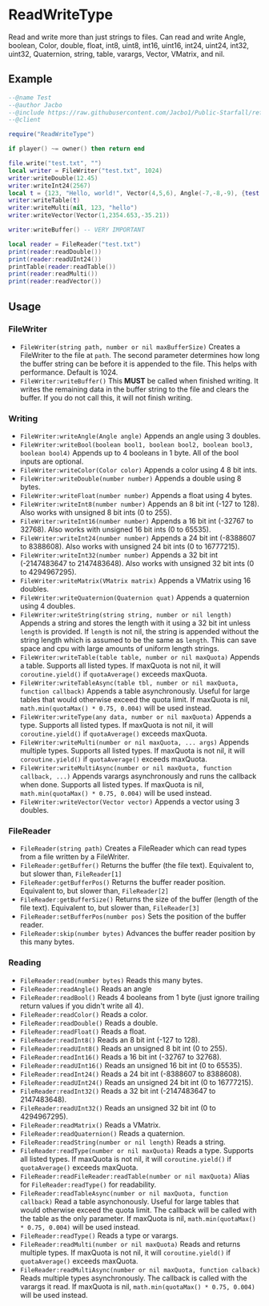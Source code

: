 # ReadWriteType
Read and write more than just strings to files. Can read and write Angle, boolean, Color, double, float, int8, uint8, int16, uint16, int24, uint24, int32, uint32, Quaternion, string, table, varargs, Vector, VMatrix, and nil.

## Example
```lua
--@name Test
--@author Jacbo
--@include https://raw.githubusercontent.com/Jacbo1/Public-Starfall/refs/heads/main/ReadWriteType/readwritetype.lua as ReadWriteType
--@client

require("ReadWriteType")

if player() ~= owner() then return end

file.write("test.txt", "")
local writer = FileWriter("test.txt", 1024)
writer:writeDouble(12.45)
writer:writeInt24(2567)
local t = {123, "Hello, world!", Vector(4,5,6), Angle(-7,-8,-9), {test = Quaternion(1,2,3,4), abc = Color(1,2,3,4), Matrix({{1,2,3,4},{5,6,7,8},{9,10,11,12},{13,14,15,16}})}}
writer:writeTable(t)
writer:writeMulti(nil, 123, "hello")
writer:writeVector(Vector(1,2354.653,-35.21))

writer:writeBuffer() -- VERY IMPORTANT

local reader = FileReader("test.txt")
print(reader:readDouble())
print(reader:readUInt24())
printTable(reader:readTable())
print(reader:readMulti())
print(reader:readVector())
```

## Usage
### FileWriter
* `FileWriter(string path, number or nil maxBufferSize)` Creates a FileWriter to the file at `path`. The second parameter determines how long the buffer string can be before it is appended to the file. This helps with performance. Default is 1024.
* `FileWriter:writeBuffer()` This **MUST** be called when finished writing. It writes the remaining data in the buffer string to the file and clears the buffer. If you do not call this, it will not finish writing.
### Writing
* `FileWriter:writeAngle(Angle angle)` Appends an angle using 3 doubles.
* `FileWriter:writeBool(boolean bool1, boolean bool2, boolean bool3, boolean bool4)` Appends up to 4 booleans in 1 byte. All of the bool inputs are optional.
* `FileWriter:writeColor(Color color)` Appends a color using 4 8 bit ints.
* `FileWriter:writeDouble(number number)` Appends a double using 8 bytes.
* `FileWriter:writeFloat(number number)` Appends a float using 4 bytes.
* `FileWriter:writeInt8(number number)` Appends an 8 bit int (-127 to 128). Also works with unsigned 8 bit ints (0 to 255).
* `FileWriter:writeInt16(number number)` Appends a 16 bit int (-32767 to 32768). Also works with unsigned 16 bit ints (0 to 65535).
* `FileWriter:writeInt24(number number)` Appends a 24 bit int (-8388607 to 8388608). Also works with unsigned 24 bit ints (0 to 16777215).
* `FileWriter:writeInt32(number number)` Appends a 32 bit int (-2147483647 to 2147483648). Also works with unsigned 32 bit ints (0 to 4294967295).
* `FileWriter:writeMatrix(VMatrix matrix)` Appends a VMatrix using 16 doubles.
* `FileWriter:writeQuaternion(Quaternion quat)` Appends a quaternion using 4 doubles.
* `FileWriter:writeString(string string, number or nil length)` Appends a string and stores the length with it using a 32 bit int unless `length` is provided. If `length` is not nil, the string is appended without the string length which is assumed to be the same as `length`. This can save space and cpu with large amounts of uniform length strings.
* `FileWriter:writeTable(table table, number or nil maxQuota)` Appends a table. Supports all listed types. If maxQuota is not nil, it will `coroutine.yield()` if `quotaAverage()` exceeds maxQuota.
* `FileWriter:writeTableAsync(table tbl, number or nil maxQuota, function callback)` Appends a table asynchronously. Useful for large tables that would otherwise exceed the quota limit. If maxQuota is nil, `math.min(quotaMax() * 0.75, 0.004)` will be used instead.
* `FileWriter:writeType(any data, number or nil maxQuota)` Appends a type. Supports all listed types. If maxQuota is not nil, it will `coroutine.yield()` if `quotaAverage()` exceeds maxQuota.
* `FileWriter:writeMulti(number or nil maxQuota, ... args)` Appends multiple types. Supports all listed types. If maxQuota is not nil, it will `coroutine.yield()` if `quotaAverage()` exceeds maxQuota.
* `FileWriter:writeMultiAsync(number or nil maxQuota, function callback, ...)` Appends varargs asynchronously and runs the callback when done. Supports all listed types. If maxQuota is nil, `math.min(quotaMax() * 0.75, 0.004)` will be used instead.
* `FileWriter:writeVector(Vector vector)` Appends a vector using 3 doubles.
### FileReader
* `FileReader(string path)` Creates a FileReader which can read types from a file written by a FileWriter.
* `FileReader:getBuffer()` Returns the buffer (the file text). Equivalent to, but slower than, `FileReader[1]`
* `FileReader:getBufferPos()` Returns the buffer reader position. Equivalent to, but slower than, `FileReader[2]`
* `FileReader:getBufferSize()` Returns the size of the buffer (length of the file text). Equivalent to, but slower than, `FileReader[3]`
* `FileReader:setBufferPos(number pos)` Sets the position of the buffer reader.
* `FileReader:skip(number bytes)` Advances the buffer reader position by this many bytes.
### Reading
* `FileReader:read(number bytes)` Reads this many bytes.
* `FileReader:readAngle()` Reads an angle
* `FileReader:readBool()` Reads 4 booleans from 1 byte (just ignore trailing return values if you didn't write all 4).
* `FileReader:readColor()` Reads a color.
* `FileReader:readDouble()` Reads a double.
* `FileReader:readFloat()` Reads a float.
* `FileReader:readInt8()` Reads an 8 bit int (-127 to 128).
* `FileReader:readUInt8()` Reads an unsigned 8 bit int (0 to 255).
* `FileReader:readInt16()` Reads a 16 bit int (-32767 to 32768).
* `FileReader:readUInt16()` Reads an unsigned 16 bit int (0 to 65535).
* `FileReader:readInt24()` Reads a 24 bit int (-8388607 to 8388608).
* `FileReader:readUInt24()` Reads an unsigned 24 bit int (0 to 16777215).
* `FileReader:readInt32()` Reads a 32 bit int (-2147483647 to 2147483648).
* `FileReader:readUInt32()` Reads an unsigned 32 bit int (0 to 4294967295).
* `FileReader:readMatrix()` Reads a VMatrix.
* `FileReader:readQuaternion()` Reads a quaternion.
* `FileReader:readString(number or nil length)` Reads a string.
* `FileReader:readType(number or nil maxQuota)` Reads a type. Supports all listed types. If maxQuota is not nil, it will `coroutine.yield()` if `quotaAverage()` exceeds maxQuota.
* `FileReader:readFileReader:readTable(number or nil maxQuota)` Alias for `FileReader:readType()` for readability.
* `FileReader:readTableAsync(number or nil maxQuota, function callback)` Read a table asynchonously. Useful for large tables that would otherwise exceed the quota limit. The callback will be called with the table as the only parameter. If maxQuota is nil, `math.min(quotaMax() * 0.75, 0.004)` will be used instead.
* `FileReader:readType()` Reads a type or varargs.
* `FileReader:readMulti(number or nil maxQuota)` Reads and returns multiple types. If maxQuota is not nil, it will `coroutine.yield()` if `quotaAverage()` exceeds maxQuota.
* `FileReader:readMultiAsync(number or nil maxQuota, function calback)` Reads multiple types asynchronously. The callback is called with the varargs it read. If maxQuota is nil, `math.min(quotaMax() * 0.75, 0.004)` will be used instead.
